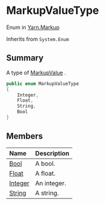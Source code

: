 # MarkupValueType

Enum in [Yarn.Markup](/api/csharp/yarn.markup.md)

Inherits from `System.Enum`

## Summary


A type of  <a href="yarn.markup.markupvalue.md">MarkupValue</a> .


```csharp
public enum MarkupValueType
{
    Integer,
    Float,
    String,
    Bool
}
```

## Members

|Name|Description|
|:---|:---|
|[Bool](/api/csharp/yarn.markup.markupvaluetype.bool.md)|A bool.|
|[Float](/api/csharp/yarn.markup.markupvaluetype.float.md)|A float.|
|[Integer](/api/csharp/yarn.markup.markupvaluetype.integer.md)|An integer.|
|[String](/api/csharp/yarn.markup.markupvaluetype.string.md)|A string.|

